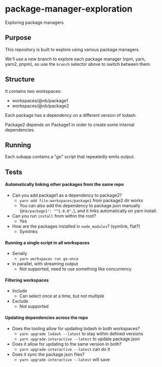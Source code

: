 # package-manager-exploration
Exploring package managers

## Purpose
This repository is built to explore using various package managers.

We'll use a new branch to explore each package manager (npm, yarn, yarn2, pnpm), so use the `branch` selector above to switch between them.

## Structure
It contains two workspaces:
- workspaces/@nb/package1
- workspaces/@nb/package2

Each package has a dependency on a different version of lodash.

Package2 depends on Package1 in order to create some internal dependencies.

## Running
Each subapp contains a "go" script that repeatedly emits output.

## Tests

#### Automatically linking other packages from the same repo
- Can you add package1 as a dependency to package2?
  - `yarn add file:workspaces/package1` from package2 dir works
  - You can also add the dependency to package.json manually (`@nb/package1": "^1.0.0",`), and it links automatically on yarn install.
- Can you run `install` from within the root?
  - Yes
- How are the packages installed in `node_modules`? (symlink, flat?)
  - Symlinks

#### Running a single script in all workspaces
- Serially
  - `yarn workspaces run go-once`
- In parallel, with streaming output
  - Not supported, need to use something like concurrency

#### Filtering workspaces
- Include
  - Can select once at a time, but not multiple
- Exclude
  - Not supported

#### Updating dependencies across the repo
- Does the tooling allow for updating lodash in both workspaces?
  - `yarn upgrade lodash --latest` to stay within defined versions
  - `yarn upgrade-interactive --latest` to update package.json
- Does it allow for updating to the same version in both?
  - `yarn upgrade-interactive --latest` can do it
- Does it sync the package.json files?
  - `yarn upgrade-interactive --latest` will save
